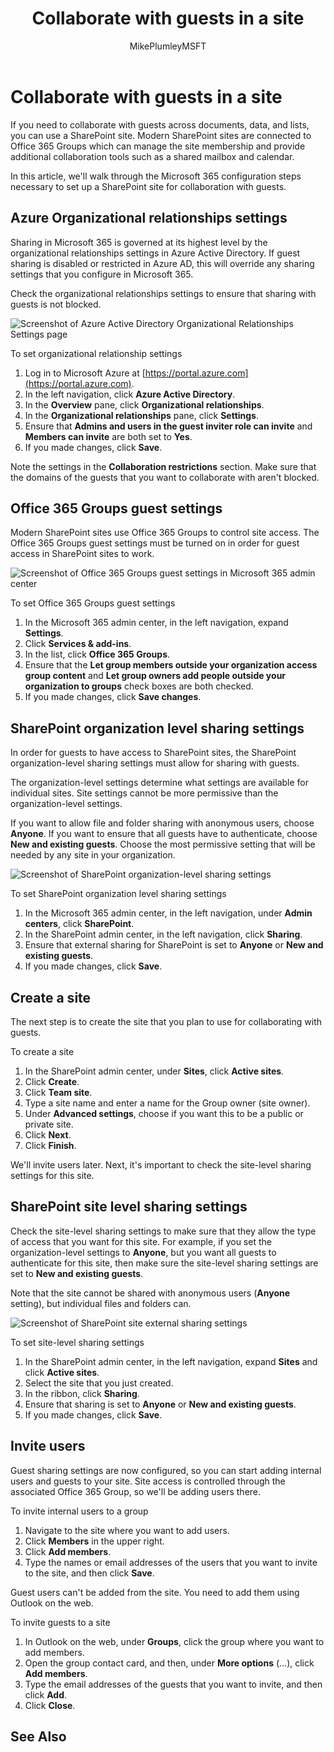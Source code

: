 ﻿---
title: "Collaborate with guests in a site"
ms.author: mikeplum
author: MikePlumleyMSFT
manager: pamgreen
audience: ITPro
ms.topic: article
ms.service: sharepoint-online
localization_priority: Normal
description: "Learn how to collaborate with guests in a SharePoint site."
---

# Collaborate with guests in a site

If you need to collaborate with guests across documents, data, and lists, you can use a SharePoint site. Modern SharePoint sites are connected to Office 365 Groups which can manage the site membership and provide additional collaboration tools such as a shared mailbox and calendar.

In this article, we'll walk through the Microsoft 365 configuration steps necessary to set up a SharePoint site for collaboration with guests.

## Azure Organizational relationships settings

Sharing in Microsoft 365 is governed at its highest level by the organizational relationships settings in Azure Active Directory. If guest sharing is disabled or restricted in Azure AD, this will override any sharing settings that you configure in Microsoft 365.

Check the organizational relationships settings to ensure that sharing with guests is not blocked.

![Screenshot of Azure Active Directory Organizational Relationships Settings page](media/azure-ad-organizational-relationships-settings.png)

To set organizational relationship settings

1. Log in to Microsoft Azure at [https://portal.azure.com](https://portal.azure.com).
2. In the left navigation, click **Azure Active Directory**.
3. In the **Overview** pane, click **Organizational relationships**.
4. In the **Organizational relationships** pane, click **Settings**.
5. Ensure that **Admins and users in the guest inviter role can invite** and **Members can invite** are both set to **Yes**.
6. If you made changes, click **Save**.

Note the settings in the **Collaboration restrictions** section. Make sure that the domains of the guests that you want to collaborate with aren't blocked.

## Office 365 Groups guest settings

Modern SharePoint sites use Office 365 Groups to control site access. The Office 365 Groups guest settings must be turned on in order for guest access in SharePoint sites to work.

![Screenshot of Office 365 Groups guest settings in  Microsoft 365 admin center](media/office-365-groups-guest-settings.png)

To set Office 365 Groups guest settings

1. In the Microsoft 365 admin center, in the left navigation, expand **Settings**.
2. Click **Services & add-ins**.
3. In the list, click **Office 365 Groups**.
4. Ensure that the **Let group members outside your organization access group content** and **Let group owners add people outside your organization to groups** check boxes are both checked.
5. If you made changes, click **Save changes**.


## SharePoint organization level sharing settings

In order for guests to have access to SharePoint sites, the SharePoint organization-level sharing settings must allow for sharing with guests.

The organization-level settings determine what settings are available for individual sites. Site settings cannot be more permissive than the organization-level settings.

If you want to allow file and folder sharing with anonymous users, choose **Anyone**. If you want to ensure that all guests have to authenticate, choose **New and existing guests**. Choose the most permissive setting that will be needed by any site in your organization.

![Screenshot of SharePoint organization-level sharing settings](media/sharepoint-organization-external-sharing-controls.png)


To set SharePoint organization level sharing settings

1. In the Microsoft 365 admin center, in the left navigation, under **Admin centers**, click **SharePoint**.
2. In the SharePoint admin center, in the left navigation, click **Sharing**.
3. Ensure that external sharing for SharePoint is set to **Anyone** or **New and existing guests**.
4. If you made changes, click **Save**.

## Create a site

The next step is to create the site that you plan to use for collaborating with guests.

To create a site
1. In the SharePoint admin center, under **Sites**, click **Active sites**.
2. Click **Create**.
3. Click **Team site**.
4. Type a site name and enter a name for the Group owner (site owner).
5. Under **Advanced settings**, choose if you want this to be a public or private site.
6. Click **Next**.
7. Click **Finish**.

We'll invite users later. Next, it's important to check the site-level sharing settings for this site.

## SharePoint site level sharing settings

Check the site-level sharing settings to make sure that they allow the type of access that you want for this site. For example, if you set the organization-level settings to **Anyone**, but you want all guests to authenticate for this site, then make sure the site-level sharing settings are set to **New and existing guests**.

Note that the site cannot be shared with anonymous users (**Anyone** setting), but individual files and folders can.

![Screenshot of SharePoint site external sharing settings](media/sharepoint-site-external-sharing-settings.png)

To set site-level sharing settings
1. In the SharePoint admin center, in the left navigation, expand **Sites** and click **Active sites**.
2. Select the site that you just created.
3. In the ribbon, click **Sharing**.
4. Ensure that sharing is set to **Anyone** or **New and existing guests**.
5. If you made changes, click **Save**.

## Invite users

Guest sharing settings are now configured, so you can start adding internal users and guests to your site. Site access is controlled through the associated Office 365 Group, so we'll be adding users there.

To invite internal users to a group
1. Navigate to the site where you want to add users.
2. Click **Members** in the upper right.
3. Click **Add members**.
4. Type the names or email addresses of the users that you want to invite to the site, and then click **Save**.

Guest users can't be added from the site. You need to add them using Outlook on the web.

To invite guests to a site
1. In Outlook on the web, under **Groups**, click the group where you want to add members.
2. Open the group contact card, and then, under **More options** (...), click **Add members**.
3. Type the email addresses of the guests that you want to invite, and then click **Add**.
4. Click **Close**.

## See Also
